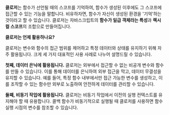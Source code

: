 **클로저**는 함수가 선언될 때의 스코프를 기억하여, 함수가 생성된 이후에도 그 스코프에 접근할 수 있는 기능을 말합니다. 비유하자면, 함수가 자신이 생성된 환경을 '기억'하는 것이라고 할 수 있습니다.
클로저는 자바스크립트의 **함수가 일급 객체라는 특성**과 **렉시컬 스코프**의 조합으로 만들어집니다.

**클로저는 언제 활용하나요?**

클로저는 변수와 함수의 접근 범위를 제어하고 특정 데이터와 상태를 유지하기 위해 자주 활용됩니다. 크게 세 가지 대표적인 사용 사례로 나누어 설명드릴 수 있습니다.

**첫째, 데이터 은닉에 활용됩니다.** 클로저는 외부에서 접근할 수 없는 비공개 변수와 함수를 만들 수 있습니다. 이를 통해 데이터를 은닉하여 외부 접근을 막고, 데이터 무결성을 유지할 수 있습니다. 예를 들어, 특정 함수 내부에서만 접근 가능한 변수를 생성하고, 이를 조작할 수 있는 함수만 외부로 노출하여 안전하게 데이터를 관리할 수 있습니다.

**둘째, 비동기 작업에 활용됩니다.** 클로저는 비동기 작업에서 이전의 실행 컨텍스트를 유지해야 할 때 유용합니다. 콜백 함수가 비동기적으로 실행될 때 클로저를 사용하면 함수 실행 시점의 변수를 참조할 수 있습니다.
